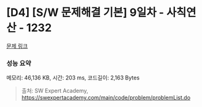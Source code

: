 # [D4] [S/W 문제해결 기본] 9일차 - 사칙연산 - 1232 

[문제 링크](https://swexpertacademy.com/main/code/problem/problemDetail.do?contestProbId=AV141J8KAIcCFAYD) 

### 성능 요약

메모리: 46,136 KB, 시간: 203 ms, 코드길이: 2,163 Bytes



> 출처: SW Expert Academy, https://swexpertacademy.com/main/code/problem/problemList.do